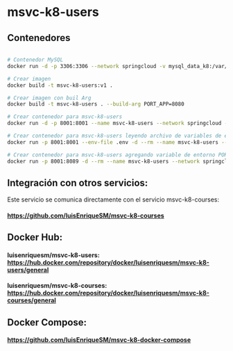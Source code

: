 # msvc-k8-users

## Contenedores

```bash

# Contenedor MySQL
docker run -d -p 3306:3306 --network springcloud -v mysql_data_k8:/var/lib/mysql -e MYSQL_ROOT_PASSWORD=sasa1234 -e MYSQL_DATABASE=msvc_k8_users  --restart=always --name mysql8 mysql:8.0.42

# Crear imagen
docker build -t msvc-k8-users:v1 .

# Crear imagen con buil Arg
docker build -t msvc-k8-users . --build-arg PORT_APP=8080

# Crear contenedor para msvc-k8-users
docker run -d -p 8001:8001 --name msvc-k8-users --network springcloud --restart=always msvc-k8-users:v1

# Crear contenedor para msvc-k8-users leyendo archivo de variables de entorno
docker run -p 8001:8001 --env-file .env -d --rm --name msvc-k8-users --network springcloud msvc-k8-users

# Crear contenedor para msvc-k8-users agregando variable de entorno PORT
docker run -p 8001:8089 -d --rm --name msvc-k8-users --network springcloud -e PORT=8089 msvc-k8-users
```
## Integración con otros servicios:

Este servicio se comunica directamente con el servicio msvc-k8-courses:
####  https://github.com/luisEnriqueSM/msvc-k8-courses

## Docker Hub:

#### luisenriquesm/msvc-k8-users: https://hub.docker.com/repository/docker/luisenriquesm/msvc-k8-users/general

#### luisenriquesm/msvc-k8-courses: https://hub.docker.com/repository/docker/luisenriquesm/msvc-k8-courses/general

## Docker Compose: 
#### https://github.com/luisEnriqueSM/msvc-k8-docker-compose